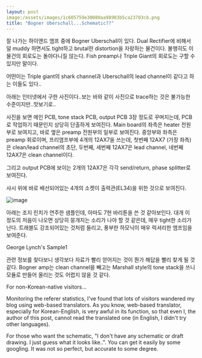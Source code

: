 ```yaml
---
layout: post
image:/assets/images/1c605759e30080aa98903b5ca23703cb.png
title: "Bogner Uberschall...Schematic??"
---
```


잘 나가는 하이앤드 앰프 중에 Bogner Uberschall이 있다. Dual Rectifier에 비해서 덜 muddy 하면서도 tight하고 brutal한 distortion을 자랑하는 물건이다. 불행히도 이 물건의 회로도는 돌아다니질 않는다. Fish preamp나 Triple Giant의 회로도는 구할 수 있지만 말이다.

어떤이는 Triple giant의 shark channel과 Uberschall의 lead channel이 같다고 하는 이들도 있다..

아래는 인터넷에서 구한 사진이다..보는 바와 같이 사진으로 trace하는 것은 불가능한 수준이지만..맛보기로..

사진을 보면 메인 PCB, tone stack PCB, output PCB 3장 정도로 꾸며지는데, PCB로 작업하기 때문인지 상당히 단촐하게 보여진다. Main board의 좌측은 heater 전원부로 보여지고, 바로 옆은 preamp 전원부의 일부로 보여진다. 중앙부와 좌측은 preamp 회로이며, 프리앰프부에 4개의 12AX7을 쓰는데, 첫번째 12AX7 (가장 좌측)은 clean/lead channel의 초단, 두번째, 세번째 12AX7은 lead channel, 네번째 12AX7은 clean channel이다.

그리고 output PCB에 보이는 2개의 12AX7은 각각 send/return, phase splitter로 보여진다.

샤시 위에 바로 배선되어있는 4개의 소켓이 출력관(EL34)을 위한 것으로 보여진다.

![image](/assets/images/1c605759e30080aa98903b5ca23703cb.png)



아래는 조지 린치가 연주한 샘플인데, 아마도 7현 바리톤을 쓴 것 같아보인다. 대개 이 정도의 저음이 나오면 상당히 뭉개지는 소리가 나야 할 것 같은데, 매우 tight한 소리가 난다. 트래블도 강조되어있는 것처럼 들리고, 풍부한 하모닉이 매우 럭셔리한 앰프임을 보여준다.

George Lynch's Sample1


관련 정보를 찾다보니 생각보다 자료가 빨리 얻어지는 것이 뭔가 해답을 빨리 찾게 될 것 같다. Bogner amp는 clean channel을 빼고는 Marshall style의 tone stack을 쓰니 모듈로 만들어 올리는 것도 어렵지 않을 것 같다.

For non-Korean-native visitors...

Monitoring the referer statistics, I've found that lots of visitors wandered my blog using web-based translators. As you know, web-based translator, especially for Korean-English, is very awful in its function, so that even I, the author of this post, cannot read the translated one (in English, I didn't try other languages).

For those who want the schematic, "I don't have any schematic or draft drawing. I just guess what it looks like..". You can get it easily by some googling. It was not so perfect, but accurate to some degree.





